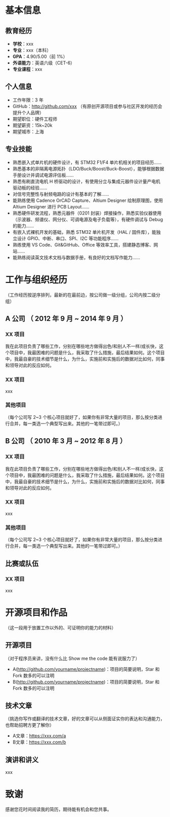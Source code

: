 # 基本信息

## 教育经历

- **学校**：xxx
- **专业**：xxx（本科）
- **GPA**：4.90/5.00（前 1%）
- **外语能力**：英语六级（CET-6）
- **专业课程**：xxx

## 个人信息

- 工作年限：3 年
- GitHub：http://github.com/xxx （有原创开源项目或参与社区开发的经历会提升个人品牌）
- 期望职位：硬件工程师
- 期望薪资：15k~20k
- 期望城市：上海

## 专业技能

- 熟悉嵌入式单片机的硬件设计，有 STM32 F1/F4 单片机相关的项目经历……
- 熟悉基本的非隔离电源拓扑（LDO/Buck/Boost/Buck-Boost），能够根据数据手册设计并调试电源评估板……
- 熟悉有刷直流电机 H 桥驱动的设计，有使用分立与集成元器件设计量产电机驱动板的经验……
- 对信号完整性与射频电路的设计有基本的了解……
- 能熟练使用 Cadence OrCAD Capture、Altium Designer 绘制原理图，使用 Altium Designer 进行 PCB Layout……
- 熟悉硬件研发流程，熟悉元器件（0201 封装）焊接操作，熟悉实验仪器使用（示波器、频谱仪、网分仪、可调电源及电子负载等），有硬件调试与 Debug 的能力……
- 有嵌入式裸机开发的基础，熟悉 STM32 单片机开发（HAL / 固件库），能独立设计 GPIO、中断、串口、SPI、I2C 等功能程序……
- 熟练使用 VS Code、Git&GitHub、Office 等效率工具，搭建静态博客、网站……
- 能熟练阅读英文技术文档与数据手册，有良好的文档写作能力……

# 工作与组织经历

（工作经历按逆序排列，最新的在最前边，按公司做一级分组，公司内按二级分组）

## A 公司 （ 2012 年 9 月 ~ 2014 年 9 月 ）

### XX 项目

我在此项目负责了哪些工作，分别在哪些地方做得出色/和别人不一样/成长快，这个项目中，我最困难的问题是什么，我采取了什么措施，最后结果如何。这个项目中，我最自豪的技术细节是什么，为什么，实施前和实施后的数据对比如何，同事和领导对此的反应如何。

### XX 项目

xxx

### 其他项目

（每个公司写 2~3 个核心项目就好了，如果你有非常大量的项目，那么按分类进行合并，每一类选一个典型写出来。其他的一笔带过即可。）

## B 公司 （ 2010 年 3 月 ~ 2012 年 8 月 ）

### XX 项目

我在此项目负责了哪些工作，分别在哪些地方做得出色/和别人不一样/成长快，这个项目中，我最困难的问题是什么，我采取了什么措施，最后结果如何。这个项目中，我最自豪的技术细节是什么，为什么，实施前和实施后的数据对比如何，同事和领导对此的反应如何。

### XX 项目

xxx

### 其他项目

（每个公司写 2~3 个核心项目就好了，如果你有非常大量的项目，那么按分类进行合并，每一类选一个典型写出来。其他的一笔带过即可。）

## 比赛或队伍

### XX 项目

xxx

# 开源项目和作品

（这一段用于放置工作以外的、可证明你的能力的材料）

## 开源项目

（对于程序员来讲，没有什么比 Show me the code 能有说服力了）

- A(http://github.com/yourname/projectname)：项目的简要说明，Star 和 Fork 数多的可以注明
- B(http://github.com/yourname/projectname)：项目的简要说明，Star 和 Fork 数多的可以注明

## 技术文章

（挑选你写作或翻译的技术文章，好的文章可以从侧面证实你的表达和沟通能力，也帮助招聘方更了解你）

- A文章：https://xxx.com/a
- B文章：https://xxx.com/b

## 演讲和讲义

xxx

# 致谢

感谢您花时间阅读我的简历，期待能有机会和您共事。
